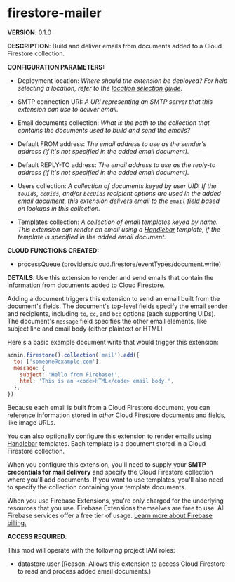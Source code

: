 # firestore-mailer

**VERSION**: 0.1.0

**DESCRIPTION**: Build and deliver emails from documents added to a Cloud Firestore collection.



**CONFIGURATION PARAMETERS:**

* Deployment location: *Where should the extension be deployed? For help selecting a location, refer to the [location selection guide](https://firebase.google.com/docs/functions/locations).*

* SMTP connection URI: *A URI representing an SMTP server that this extension can use to deliver email.*

* Email documents collection: *What is the path to the collection that contains the documents used to build and send the emails?*

* Default FROM address: *The email address to use as the sender's address (if it's not specified in the added email document).*

* Default REPLY-TO address: *The email address to use as the reply-to address (if it's not specified in the added email document).*

* Users collection: *A collection of documents keyed by user UID. If the `toUids`, `ccUids`, and/or `bccUids` recipient options are used in the added email document, this extension delivers email to the `email` field based on lookups in this collection.*

* Templates collection: *A collection of email templates keyed by name. This extension can render an email using a [Handlebar](https://handlebarsjs.com/) template, if the template is specified in the added email document.*



**CLOUD FUNCTIONS CREATED:**

* processQueue (providers/cloud.firestore/eventTypes/document.write)



**DETAILS**: Use this extension to render and send emails that contain the information from documents added to Cloud Firestore.

Adding a document triggers this extension to send an email built from the document's fields. The document's top-level fields specify the email sender and recipients, including `to`, `cc`, and `bcc` options (each supporting UIDs). The document's `message` field specifies the other email elements, like subject line and email body (either plaintext or HTML)

Here's a basic example document write that would trigger this extension:

```js
admin.firestore().collection('mail').add({
  to: ['someone@example.com'],
  message: {
    subject: 'Hello from Firebase!',
    html: 'This is an <code>HTML</code> email body.',
  },
})
```

Because each email is built from a Cloud Firestore document, you can reference information stored in _other_ Cloud Firestore documents and fields, like image URLs.

You can also optionally configure this extension to render emails using [Handlebar](https://handlebarsjs.com/) templates. Each template is a document stored in a Cloud Firestore collection.

When you configure this extension, you'll need to supply your **SMTP credentials for mail delivery** and specify the Cloud Firestore collection where you'll add documents. If you want to use templates, you'll also need to specify the collection containing your template documents.

When you use Firebase Extensions, you're only charged for the underlying resources that you use. Firebase Extensions themselves are free to use. All Firebase services offer a free tier of usage. [Learn more about Firebase billing.](https://firebase.google.com/pricing)



**ACCESS REQUIRED**:



This mod will operate with the following project IAM roles:

* datastore.user (Reason: Allows this extension to access Cloud Firestore to read and process added email documents.)
